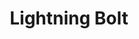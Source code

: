 ---
title: "Lightning Bolt"
index: "lightning-bolt"
permalink: /spells/lightning-bolt/
tags:
  - Spell
  - 3rd Level
  - Evocation
  - Damage
  - Lightning
available_for:
  - Sorcerer
  - Wizard
level: "3rd Level"
school: "Evocation"
area: "100 ft"
shape: "Line"
comp:
  - V
  - S
  - M
material: "a bit of fur and a rod of amber, crystal, or glass."
attack: "DEX Save"
effect: "Lightning"
description: |
  A stroke of lightning forming a line 100 feet long and 5 feet wide blasts out from you in a direction you choose. Each creature in the line must make a dexterity saving throw. A creature takes 8d6 lightning damage on a failed save, or half as much damage on a successful one.

  The lightning ignites flammable objects in the area that aren't being worn or carried.

  **At higher levels.** When you cast this spell using a spell slot of 4th level or higher, the damage increases by 1d6 for each slot level above 3rd.
excerpt: "A stroke of lightning forming a line 100 feet long and 5 feet wide blasts out from you in a direction you choose."
source: "Basic Rules"
---